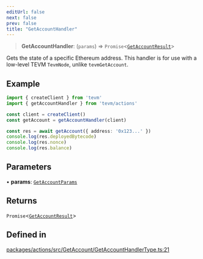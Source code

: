 ```yaml
---
editUrl: false
next: false
prev: false
title: "GetAccountHandler"
---
```


> **GetAccountHandler**: (`params`) => `Promise`\<[`GetAccountResult`](/reference/tevm/actions/type-aliases/getaccountresult/)\>

Gets the state of a specific Ethereum address.
This handler is for use with a low-level TEVM `TevmNode`, unlike `tevmGetAccount`.

## Example

```typescript
import { createClient } from 'tevm'
import { getAccountHandler } from 'tevm/actions'

const client = createClient()
const getAccount = getAccountHandler(client)

const res = await getAccount({ address: '0x123...' })
console.log(res.deployedBytecode)
console.log(res.nonce)
console.log(res.balance)
```

## Parameters

• **params**: [`GetAccountParams`](/reference/tevm/actions/type-aliases/getaccountparams/)

## Returns

`Promise`\<[`GetAccountResult`](/reference/tevm/actions/type-aliases/getaccountresult/)\>

## Defined in

[packages/actions/src/GetAccount/GetAccountHandlerType.ts:21](https://github.com/qbzzt/tevm-monorepo/blob/main/packages/actions/src/GetAccount/GetAccountHandlerType.ts#L21)
